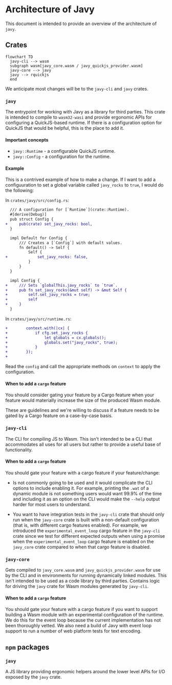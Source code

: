# Architecture of Javy

This document is intended to provide an overview of the architecture of `javy`.

## Crates

```mermaid
flowchart TD
  javy-cli --> wasm
  subgraph wasm[javy_core.wasm / javy_quickjs_provider.wasm]
  javy-core --> javy
  javy --> rquickjs
  end
```

We anticipate most changes will be to the `javy-cli` and `javy` crates.

### `javy`

The entrypoint for working with Javy as a library for third parties. This crate
is intended to compile to `wasm32-wasi` and provide ergonomic APIs for
configuring a QuickJS-based runtime. If there is a configuration option for
QuickJS that would be helpful, this is the place to add it.

#### Important concepts

- `javy::Runtime` - a configurable QuickJS runtime.
- `javy::Config` - a configuration for the runtime.

#### Example

This is a contrived example of how to make a change. If I want to add
a configuuration to set a global variable called `javy_rocks` to `true`, I would
do the following:

In `crates/javy/src/config.rs`:

```diff
  /// A configuration for [`Runtime`](crate::Runtime).
  #[derive(Debug)]
  pub struct Config {
+     pub(crate) set_javy_rocks: bool,
  }

  impl Default for Config {
      /// Creates a [`Config`] with default values.
      fn default() -> Self {
          Self {
+             set_javy_rocks: false,
          }
      }
  }

  impl Config {
+     /// Sets `globalThis.javy_rocks` to `true`.
+     pub fn set_javy_rocks(&mut self) -> &mut Self {
+         self.set_javy_rocks = true;
+         self
+     }
  }
```

In `crates/javy/src/runtime.rs`:

```diff
+        context.with(|cx| {
+            if cfg.set_javy_rocks {
+                let globals = cx.globals();
+                globals.set("javy_rocks", true);
+            }
+        });
+
```


Read the `config` and call the appropriate methods on `context` to apply the
configuration.

#### When to add a `cargo` feature

You should consider gating your feature by a Cargo feature when your feature
would materially increase the size of the produced Wasm module.

These are guidelines and we're willing to discuss if a feature needs to be gated
by a Cargo feature on a case-by-case basis.

### `javy-cli`

The CLI for compiling JS to Wasm. This isn't intended to be a CLI that
accommodates all uses for all users but rather to provide a useful base of
functionality. 

#### When to add a `cargo` feature

You should gate your feature with a cargo feature if your feature/change:

- Is not commonly going to be used and it would complicate the CLI options to
  include enabling it. For example, printing the `.wat` of a dynamic module is not
  something users would want 99.9% of the time and including it as an option on
  the CLI would make the `--help` output harder for most users to understand.

- You want to have integration tests in the `javy-cli` crate that should only
  run when the `javy-core` crate is built with a non-default configuration (that
  is, with different cargo features enabled). For example, we introduced the
  `experimental_event_loop` cargo feature in the `javy-cli` crate since we test
  for different expected outputs when using a promise when the
  `experimental_event_loop` cargo feature is enabled on the `javy_core` crate
  compared to when that cargo feature is disabled.

### `javy-core`

Gets compiled to `javy_core.wasm` and `javy_quickjs_provider.wasm` for use by
the CLI and in environments for running dynamically linked modules. This isn't
intended to be used as a code library by third parties. Contains logic for
driving the `javy` crate for Wasm modules generated by `javy-cli`.

#### When to add a `cargo` feature

You should gate your feature with a cargo feature if you want to support
building a Wasm module with an experimental configuration of the runtime. We do
this for the event loop because the current implementation has not been
thoroughly vetted. We also need a build of Javy with event loop support to run
a number of web platform tests for text encoding.

## `npm` packages

### `javy`

A JS library providing ergonomic helpers around the lower level APIs for I/O
exposed by the `javy` crate.
